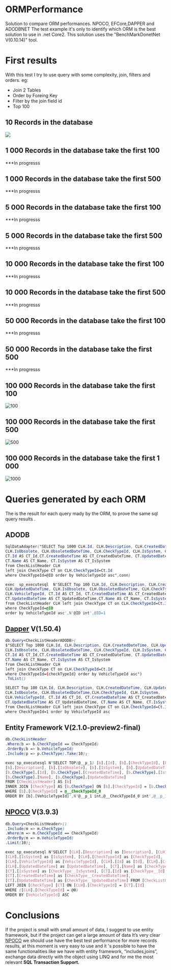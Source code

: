# ORMPerformance

Solution to compare ORM performances. NPOCO, EFCore,DAPPER and ADODBNET
The test example it's only to identify which ORM is the best solution to use in .net Core2.
This solution uses the "BenchMarkDonetNet V(0.10.14)" tool.

# First results
With this test I try to use query with some complexity, join, filters and orders.
eg: 
- Join 2 Tables
- Order by Foreing Key
- Filter by the join field id
- Top 100

## 10 Records in the database
 ![
](https://lh3.googleusercontent.com/2a6dk51stMWgabvC-vG5WkqxpT_1m9-21fjpmU4pr4XWKchUbtQvQgQ5l1kROXOdqbmK_-bGlqHabQ "10")

## 1 000 Records in the database take the first 100
***In progresss
## 1 000 Records in the database take the first 500
***In progresss


## 5 000 Records in the database take the first 100
***In progresss
## 5 000 Records in the database take the first 500
***In progresss


## 10 000 Records in the database take the first 100
***In progresss
## 10 000 Records in the database take the first 500
***In progresss


## 50 000 Records in the database take the first 100
***In progresss
## 50 000 Records in the database take the first 500
***In progresss

## 100 000 Records in the database take the first 100
![](https://lh3.googleusercontent.com/TVy8Zsd-OVyW5BiUYEY9hULyD8TK3mw7uVx9u2hcpVfEqH3fvMV7XwkYYd-Z7DnEpZmPRj4BM_Ok3kuRP8pT54nqzjnmxQVlLqhh9km4Vr922N_J8JEbBXNz7rnKGZSroEFwoiQChaZfhrZzFqhUS4cmPhxFM6LYhV9KcfQE64p81jxdjy63AWK6m7C1o2m2Hops8W1ASkj4V_znh8QlJ1xpGFkoDSIRaIcjIxq-NM_sy8tqoDMRK3nJRl5rqNmmx9ssVz6QE7olWdVqCdhIDcG3wo0G_o1FhyhfpFxBfpnuu3y6AYhWvcy-Lo5EAmvTlorothzAYhYokwWDOUDlfodkTKt_8U2FiBjvIbh6Z-4wuRl2x6CA4S8yDZ7XzPh25lHNCFKOxCOf99y9Co9mel5XkBTiZfiRSvFotKTV4lPhoOuCmfeV_i5g0Dh7jxGPoxehuZkTzLJEI0schNgW3uGNPVDf2oSLC6xMi33fpy6gZ8vvWNq80o6PtlWqDbPfgZJkpR6pmz1_cvkP7oSfbK2vj47McoH0XjRgln9TNmDFr7IRSZCJ5f-brJQUnF6c6py5khWFhJYVpsnDC8_vg_qs7cByjbZrurfpbTTB=w795-h621-no "100")

## 100 000 Records in the database take the first 500
![](https://lh3.googleusercontent.com/4l7_eCWnJzV11ZKxn1QMAiTogUZ24xz4wm48mh0wmAFnv5feMm9sNy9NNbPBDcdeTBbwuaDwMEDTOukrzh34o8NkXAbexjuvsqgxGOL_iLbhe2ikbMFbLZzcQfuiuFfKryR4s6K8YXjP9SuEbw4Pq4Gy_iesHokuKirYJINJvujrRa04sRVonXkJXlZosRAUF5kUN7WlyT5s4X8gpnJ1gWtkGyHVTbews3Y4vQogHGWX70HTgsyNV3lb-niNjHXt-ZUTfdxYAyOI9lY1OohU4DFMWG2HjTtYRJWoHq0il_rpD5kB36vKr0BGAzJrj-k4lTpFZPcFFfatTUJ5A-15nC6EAzWY66KJR-Nr1uvTFVyNfH-9EbYHMwHBi4q3U1J9VWvX3pfSoaEfYUmWuFn-NKIf30aitKtV7_Tn27Waaaet540IYNubLdUs5zVGmcF6Utr_Eu1dhqawfdykZ_0OXy3HDWm2ma_zY7y5kZ7ULCyGbbHTobBl3oTC2Jhs8Erh2B-QaaKRVfxSzaUYdXyJ08oana6f0-YOb4CmBLMC9S0XF840bXZch1tD5vdFidAdJ0E-N30wHBXd3f9FPzInmUHA6wDrKenusOG_KWi-=w797-h626-no "500")


## 100 000 Records in the database take the first 1 000
![](https://lh3.googleusercontent.com/F2w5HWdivKm0WIXfeVjdH7MKGLR--dT1EGKmefIekCHeoziv7zDaZnSjy3_lkKcVXheImQwtdv4EOGQoVQcY8sGoGEw5XVG695v0UuOBILkUfjf9R0V68dB30dbncIVgbVpZLoqC_RE8W_Up2K1GZzOc9uREPdUgaj1GOPbk8ccHWDW-6tE0l8AwFG97pb10cm6cv0s52egQvRIC6njwAgl7ci5d1ao1SwJOmXV7ZqyMiToa6HJ3CsQfEMzzS5YHPOERkymhgw5jLLyPHIz3bVxNwpm4-SqlrIewq-vukw2vqCajXjwNHH-fFnUnFIPEBsK720bS1brQ4dAJuuXJIsmx4guC7hwplAMzxWv1Zg19-ZxV9S0k3muBqorYU-Y9V7UAVY3MyBF0JCq0d0J5JfR28Xqj0tXvsX5O49MjHL35JiR0NJRQ_079SZgtCdqN0qdP6RIIeXNOCLHwflIMLG58Fks69ZYmIz6qDYuOEUs6iHhSlQ1GYEA094SVodlVt6zCVZ53SeALq9UDz9G94KKfMuGzJnf1Mv5vu6TAXlxilwMWdQ35cd9_IA9k_oW1oW4Zaat_DqS2VcpiQCm5F2RcDwakIJN68-lcEeiQ=w988-h638-no "1000")

# Queries generated by each ORM
The is the result for each query mady by the ORM, to prove the same sql query results .

## ADODB

```css
SqlDataAdapter("SELECT Top 1000 CLH.Id, CLH.Description, CLH.CreatedDateTime, CLH.UpdatedDateTime, 
CLH.IsObsolete, CLH.ObsoletedDateTime, CLH.CheckTypeId, CLH.IsSystem, CLH.VehicleTypeId, 
CT.Id AS CT_Id,CT.CreatedDateTime AS CT_CreatedDateTime, CT.UpdatedDateTime AS CT_UpdatedDateTime, 
CT.Name AS CT_Name, CT.IsSystem AS CT_IsSystem 
from CheckListHeader CLH 
left join CheckType CT on CLH.CheckTypeId=Ct.Id 
where CheckTypeId=@ID order by VehicleTypeId asc",conn)
```


```css
exec  sp_executesql  N'SELECT Top 100 CLH.Id, CLH.Description, CLH.CreatedDateTime, 
CLH.UpdatedDateTime, CLH.IsObsolete, CLH.ObsoletedDateTime, CLH.CheckTypeId, CLH.IsSystem, 
CLH.VehicleTypeId, CT.Id AS CT_Id, CT.CreatedDateTime AS CT_CreatedDateTime, 
CT.UpdatedDateTime AS CT_UpdatedDateTime,CT.Name AS CT_Name, CT.IsSystem AS CT_IsSystem 
from CheckListHeader CLH left join CheckType CT on CLH.CheckTypeId=Ct.Id 
where CheckTypeId=@ID 
order by VehicleTypeId asc',N'@ID int',@ID=1
```

## [Dapper](https://github.com/StackExchange/Dapper) V(1.50.4)

```css
db.Query<CheckListHeaderADODB>(
$"SELECT Top 1000 CLH.Id, CLH.Description, CLH.CreatedDateTime, CLH.UpdatedDateTime, 
CLH.IsObsolete, CLH.ObsoletedDateTime, CLH.CheckTypeId, CLH.IsSystem, CLH.VehicleTypeId,
CT.Id AS CT_Id,CT.CreatedDateTime AS CT_CreatedDateTime, CT.UpdatedDateTime AS CT_UpdatedDateTime,
CT.Name AS CT_Name, CT.IsSystem AS CT_IsSystem 
from CheckListHeader CLH 
left join CheckType CT on CLH.CheckTypeId=Ct.Id 
where CheckTypeId={checkTypeId} order by VehicleTypeId asc")
.ToList()
```

```css
SELECT Top 100 CLH.Id, CLH.Description, CLH.CreatedDateTime, CLH.UpdatedDateTime, 
CLH.IsObsolete, CLH.ObsoletedDateTime,CLH.CheckTypeId, CLH.IsSystem, 
CLH.VehicleTypeId, CT.Id AS CT_Id, CT.CreatedDateTime AS CT_CreatedDateTime,
CT.UpdatedDateTime AS CT_UpdatedDateTime, CT.Name AS CT_Name, CT.IsSystem AS CT_IsSystem
from CheckListHeader CLH left join CheckType CT on CLH.CheckTypeId=Ct.Id  
where CheckTypeId=1 order by VehicleTypeId asc
```
## Entity Framework V(2.1.0-preview2-final)

```css
db.CheckListHeader
.Where(b => b.CheckTypeId == CheckTypeId)
.OrderBy(b => b.VehicleTypeId)
.Include(p => p.CheckType).Take(10);
```

```css
exec sp_executesql N'SELECT TOP(@__p_1) [b].[Id], [b].[CheckTypeId], [b].[CreatedDateTime],
[b].[Description], [b].[IsObsolete], [b].[IsSystem], [b].[UpdatedDateTime], [b].[VehicleTypeId], 
[b.CheckType].[Id], [b.CheckType].[CreatedDateTime], [b.CheckType].[IsSystem], 
[b.CheckType].[Name], [b.CheckType].[UpdatedDateTime]
FROM [CheckListHeader] AS [b]
INNER JOIN [CheckType] AS [b.CheckType] ON [b].[CheckTypeId] = [b.CheckType].[Id]
WHERE [b].[CheckTypeId] = @__CheckTypeId_0
ORDER BY [b].[VehicleTypeId]',N'@__p_1 int,@__CheckTypeId_0 int',@__p_1=100,@__CheckTypeId_0=1
```

## [NPOCO](https://github.com/schotime/NPoco/wiki) V(3.9.3)

```css
db.Query<CheckListHeader>()
.Include(m => m.CheckType)
.Where(m => m.CheckTypeId == CheckTypeId)
.OrderBy(m => m.VehicleTypeId)
.Limit(10);
```

```css
exec sp_executesql N'SELECT [CLH].[Description] as [Description], [CLH].[IsObsolete] as [IsObsolete],
[CLH].[IsSystem] as [IsSystem], [CLH].[CheckTypeId] as [CheckTypeId], 
[CLH].[VehicleTypeId] as [VehicleTypeId], [CLH].[Id] as [Id], [CLH].[CreatedDateTime] as [CreatedDateTime], 
[CLH].[UpdatedDateTime] as [UpdatedDateTime], [CT].[Name] as [CheckType__Name], 
[CT].[IsSystem] as [CheckType__IsSystem], [CT].[Id] as [CheckType__Id], 
[CT].[CreatedDateTime] as [CheckType__CreatedDateTime], 
[CT].[UpdatedDateTime] as [CheckType__UpdatedDateTime] FROM [CheckListHeader] [CLH]
LEFT JOIN [CheckType] [CT] ON [CLH].[CheckTypeId] = [CT].[Id]
WHERE ([CLH].[CheckTypeId] = @0)
ORDER BY [VehicleTypeId] ASC
```

# Conclusions

If the project is small with small amount of data, I suggest to use entity framework, but if the project can get a large amount of data It’s very clear [NPOCO](https://github.com/schotime/NPoco/wiki) we should use have the best test performance for more records results, at this moment is very easy to use and it 's possible to have the same functionalities like we have with entity framework, “includes,joins”, exchange data directly with the object using LINQ and for me the most relevant **SQL Transaction Support.**
